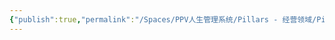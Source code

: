 ```yaml
---
{"publish":true,"permalink":"/Spaces/PPV人生管理系统/Pillars - 经营领域/Pillars - 人生经营领域/运动/增肌减脂计划/力量训练动作库/器械腿举-踩上（倒蹬）.md","created":"2025-07-07T18:43:15.155+08:00","modified":"2025-07-09T00:22:52.386+08:00","published":"2025-07-09T00:22:52.386+08:00","cssclasses":""}
---
```


